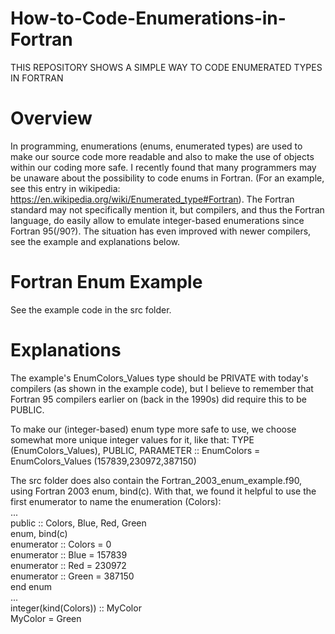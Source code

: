 # How-to-Code-Enumerations-in-Fortran
THIS REPOSITORY SHOWS A SIMPLE WAY TO CODE ENUMERATED TYPES IN FORTRAN

# Overview
In programming, enumerations (enums, enumerated types) are used to make our source code more readable and also to make the use of objects within our coding more safe.
I recently found that many programmers may be unaware about the possibility to code enums in Fortran. (For an example, see this entry in wikipedia: https://en.wikipedia.org/wiki/Enumerated_type#Fortran). The Fortran standard may not specifically mention it, but compilers, and thus the Fortran language, do easily allow to emulate integer-based enumerations since Fortran 95(/90?). The situation has even improved with newer compilers, see the example and explanations below.

# Fortran Enum Example
See the example code in the src folder.

# Explanations
The example's EnumColors_Values type should be PRIVATE with today's compilers (as shown in the example code), but I believe to remember that Fortran 95 compilers earlier on (back in the 1990s) did require this to be PUBLIC.

To make our (integer-based) enum type more safe to use, we choose somewhat more unique integer values for it, like that:
TYPE (EnumColors_Values), PUBLIC, PARAMETER :: EnumColors = EnumColors_Values (157839,230972,387150)

The src folder does also contain the Fortran_2003_enum_example.f90, using Fortran 2003 enum, bind(c). With that, we found it helpful to use the first enumerator to name the enumeration (Colors):  
...  
public :: Colors, Blue, Red, Green  
enum, bind(c)  
  enumerator :: Colors = 0  
  enumerator :: Blue = 157839  
  enumerator :: Red = 230972  
  enumerator :: Green = 387150  
end enum  
...  
integer(kind(Colors)) :: MyColor  
MyColor = Green  
